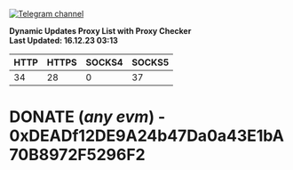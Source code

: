 [![Telegram channel](https://img.shields.io/endpoint?url=https://runkit.io/damiankrawczyk/telegram-badge/branches/master?url=https://t.me/n4z4v0d)](https://t.me/n4z4v0d) 

**Dynamic Updates Proxy List with Proxy Checker**  
**Last Updated: 16.12.23 03:13**

| HTTP        | HTTPS        | SOCKS4        | SOCKS5        |
|-------------|--------------|---------------|---------------|
| 34 | 28 | 0 | 37 |


# DONATE (_any evm_) - 0xDEADf12DE9A24b47Da0a43E1bA70B8972F5296F2
